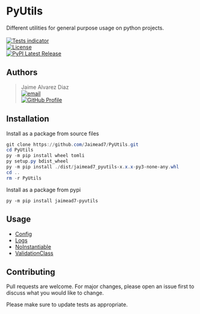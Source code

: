 # PyUtils

Different utilities for general purpose usage on python projects.  
<br>
[![Tests indicator](https://github.com/Jaimead7/PyUtils/actions/workflows/python310-lint-test.yml/badge.svg)](https://github.com/Jaimead7/PyUtils/actions/workflows/python310-lint-test.yml)  
[![License](https://img.shields.io/static/v1.svg?label=LICENSE&message=MIT&color=2dba4e&colorA=2b3137)](https://github.com/Jaimead7/PyUtils/blob/master/LICENSE)  
[![PyPI Latest Release](https://img.shields.io/pypi/v/jaimead7-pyutils.svg?color=2dba4e)](https://pypi.org/project/jaimead7-pyutils/)

## Authors
> Jaime Alvarez Diaz  
> [![email](https://img.shields.io/static/v1.svg?label=Gmail&message=alvarez.diaz.jaime1@gmail.com&logo=gmail&color=2dba4e&logoColor=white&colorA=c71610)](mailto:alvarez.diaz.jaime1@gmail.com)  
[![GitHub Profile](https://img.shields.io/static/v1.svg?label=GitHub&message=Jaimead7&logo=github&color=2dba4e&colorA=2b3137)](https://github.com/Jaimead7)  

## Installation
Install as a package from source files
```powershell
git clone https://github.com/Jaimead7/PyUtils.git
cd PyUtils
py -m pip install wheel tomli
py setup.py bdist_wheel
py -m pip install ./dist/jaimead7_pyutils-x.x.x-py3-none-any.whl
cd ..
rm -r PyUtils
```

Install as a package from pypi
```
py -m pip install jaimead7-pyutils
```

## Usage
- [Config](https://github.com/Jaimead7/PyUtils/blob/master/docs/config.md)
- [Logs](https://github.com/Jaimead7/PyUtils/blob/master/docs/logs.md)
- [NoInstantiable](https://github.com/Jaimead7/PyUtils/blob/master/docs/noInstantiable.md)
- [ValidationClass](https://github.com/Jaimead7/PyUtils/blob/master/docs/validationClass.md)

## Contributing
Pull requests are welcome. For major changes, please open an issue first
to discuss what you would like to change.

Please make sure to update tests as appropriate.
